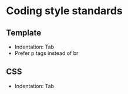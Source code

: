 # Coding style standards
## Template
 * Indentation: Tab
 * Prefer p tags instead of br


## CSS
 * Indentation: Tab
